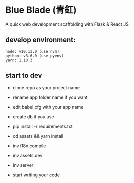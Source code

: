 # Blue Blade (青釭)

A quick web development scaffolding with Flask & React JS



## develop environment:
    
    node: v10.13.0 (use nvm)
    python: v3.6.0 (use pyenv) 
    yarn: 1.13.3



## start to dev

- clone repo as your project name
- rename app folder name if you want
- edit babel.cfg with your app name
- create db if you use

- pip install -r requirements.txt
- cd assets && yarn install
- inv i18n.compile
- inv assets.dev
- inv server
- start writing your code
 